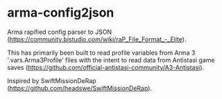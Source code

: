 # arma-config2json
Arma rapified config parser to JSON (https://community.bistudio.com/wiki/raP_File_Format_-_Elite).

This has primarily been built to read profile variables from Arma 3 '.vars.Arma3Profile' files with the intent to read data from Antistasi game saves (https://github.com/official-antistasi-community/A3-Antistasi).

Inspired by SwiftMissionDeRap (https://github.com/headswe/SwiftMissionDeRap).
